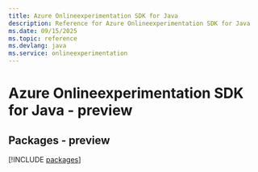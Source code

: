 ```yaml
---
title: Azure Onlineexperimentation SDK for Java
description: Reference for Azure Onlineexperimentation SDK for Java
ms.date: 09/15/2025
ms.topic: reference
ms.devlang: java
ms.service: onlineexperimentation
---
```

# Azure Onlineexperimentation SDK for Java - preview
## Packages - preview
[!INCLUDE [packages](onlineexperimentation-index.md)]